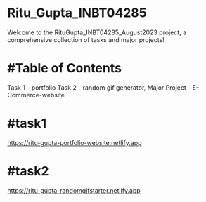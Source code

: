 # Ritu_Gupta_INBT04285

Welcome to the RituGupta_INBT04285_August2023 project, a comprehensive collection of tasks and major projects!

 # #Table of Contents
Task 1 - portfolio Task 2 - random gif generator, Major Project - E-Commerce-website

# #task1
https://ritu-gupta-portfolio-website.netlify.app

# #task2
https://ritu-gupta-randomgifstarter.netlify.app


 
